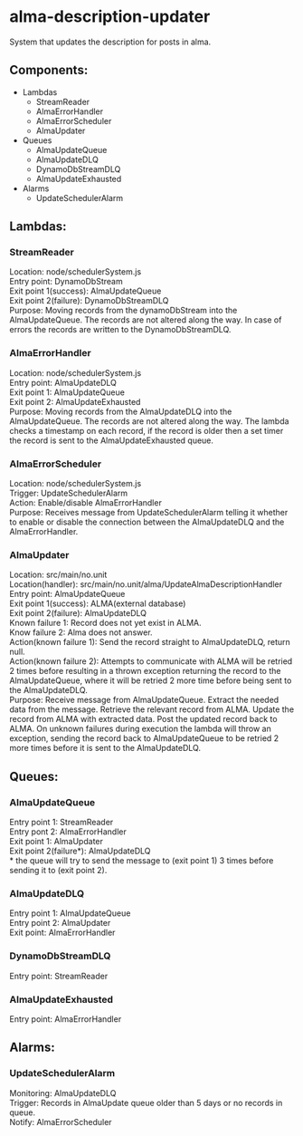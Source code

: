 # alma-description-updater
System that updates the description for posts in alma.

## Components:
* Lambdas
    * StreamReader
    * AlmaErrorHandler
    * AlmaErrorScheduler
    * AlmaUpdater
* Queues
    * AlmaUpdateQueue
    * AlmaUpdateDLQ
    * DynamoDbStreamDLQ
    * AlmaUpdateExhausted
* Alarms
    * UpdateSchedulerAlarm

## Lambdas:

### StreamReader
Location: node/schedulerSystem.js  
Entry point: DynamoDbStream  
Exit point 1(success): AlmaUpdateQueue  
Exit point 2(failure): DynamoDbStreamDLQ  
Purpose: Moving records from the dynamoDbStream into the AlmaUpdateQueue. 
The records are not altered along the way. 
In case of errors the records are written to the DynamoDbStreamDLQ.

### AlmaErrorHandler
Location: node/schedulerSystem.js  
Entry point: AlmaUpdateDLQ  
Exit point 1: AlmaUpdateQueue  
Exit point 2: AlmaUpdateExhausted  
Purpose: Moving records from the AlmaUpdateDLQ into the AlmaUpdateQueue. 
The records are not altered along the way. The lambda checks a timestamp on each record, 
if the record is older then a set timer the record is sent to the AlmaUpdateExhausted queue.

### AlmaErrorScheduler
Location: node/schedulerSystem.js  
Trigger: UpdateSchedulerAlarm  
Action: Enable/disable AlmaErrorHandler  
Purpose: Receives message from UpdateSchedulerAlarm telling it whether to 
enable or disable the connection between the AlmaUpdateDLQ and the AlmaErrorHandler.

### AlmaUpdater
Location: src/main/no.unit  
Location(handler): src/main/no.unit/alma/UpdateAlmaDescriptionHandler  
Entry point: AlmaUpdateQueue  
Exit point 1(success): ALMA(external database)  
Exit point 2(failure): AlmaUpdateDLQ  
Known failure 1: Record does not yet exist in ALMA.  
Know failure 2: Alma does not answer.  
Action(known failure 1): Send the record straight to AlmaUpdateDLQ, return null.  
Action(known failure 2): Attempts to communicate with ALMA will be retried 2 times before resulting in a thrown exception 
returning the record to the AlmaUpdateQueue, where it will be retried 2 more time before being sent to the AlmaUpdateDLQ.  
Purpose: Receive message from AlmaUpdateQueue. Extract the needed data from the message. 
Retrieve the relevant record from ALMA. Update the record from ALMA with extracted data.
Post the updated record back to ALMA. On unknown failures during execution the lambda will throw an exception,
sending the record back to AlmaUpdateQueue to be retried 2 more times before it is sent to the AlmaUpdateDLQ.


## Queues:

### AlmaUpdateQueue
Entry point 1: StreamReader  
Entry pont 2: AlmaErrorHandler  
Exit point 1: AlmaUpdater  
Exit point 2(failure\*): AlmaUpdateDLQ  
\* the queue will try to send the message to (exit point 1) 3 times before sending it to (exit point 2).

### AlmaUpdateDLQ
Entry point 1: AlmaUpdateQueue  
Entry point 2: AlmaUpdater  
Exit point: AlmaErrorHandler

### DynamoDbStreamDLQ 
Entry point: StreamReader

### AlmaUpdateExhausted
Entry point: AlmaErrorHandler

## Alarms:

### UpdateSchedulerAlarm
Monitoring: AlmaUpdateDLQ  
Trigger: Records in AlmaUpdate queue older than 5 days or no records in queue.  
Notify: AlmaErrorScheduler

